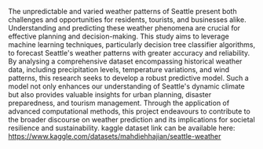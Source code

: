 The unpredictable and varied weather patterns of Seattle present both challenges and opportunities for residents, tourists, and businesses alike. Understanding and predicting these weather phenomena are crucial for effective planning and decision-making. This study aims to leverage machine learning techniques, particularly decision tree classifier algorithms, to forecast Seattle's weather patterns with greater accuracy and reliability. By analysing a comprehensive dataset encompassing historical weather data, including precipitation levels, temperature variations, and wind patterns, this research seeks to develop a robust predictive model. Such a model not only enhances our understanding of Seattle's dynamic climate but also provides valuable insights for urban planning, disaster preparedness, and tourism management. Through the application of advanced computational methods, this project endeavours to contribute to the broader discourse on weather prediction and its implications for societal resilience and sustainability. 
kaggle dataset link can be available here: https://www.kaggle.com/datasets/mahdiehhajian/seattle-weather
 
